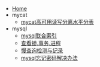<!-- 工作笔记/_sidebar.md --> 

* [Home](/) 
* mycat
  * [mycat高可用读写分离水平分表](mycat高可用读写分离水平分表\keeplived+mycat+mysql高可用读写分离水平分表.md)
* mysql
  * [mysql联合索引](mysql相关\联合唯一索引.md)
  * [查看锁,事务,进程](mysql相关\查看锁表_等待锁_事务_进程_批量结束进程.md)
  * [慢查询检测与记录](mysql相关\慢查询检测与记录.md)
  * [mysql忘记密码解决办法](mysql相关\MySql忘记密码解决办法.md)



